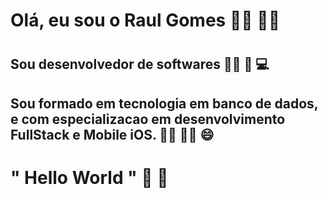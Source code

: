 <h1> Olá, eu sou o Raul Gomes 🙋‍♂️ 👨‍💻 <h1/>

<h2> Sou desenvolvedor de softwares 👨‍💻 📲 💻 <h2/>

<h2> Sou formado em tecnologia em banco de dados, e com especializacao em desenvolvimento FullStack e Mobile iOS. 👨‍🎓 👨‍💻 😄 <H2/>

<h1> " Hello World " 🤩 🚀 <h1/>
